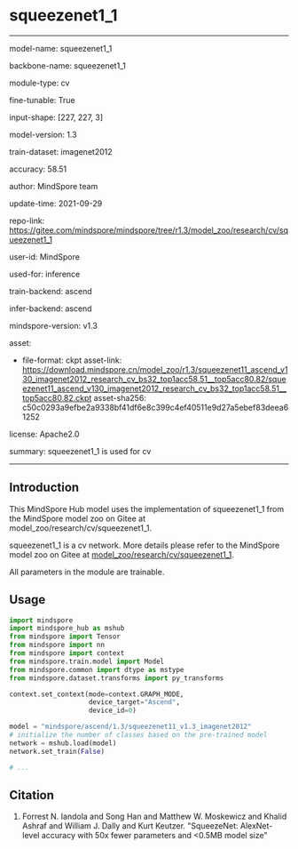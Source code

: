 # squeezenet1_1

---

model-name: squeezenet1_1

backbone-name: squeezenet1_1

module-type: cv

fine-tunable: True

input-shape: [227, 227, 3]

model-version: 1.3

train-dataset: imagenet2012

accuracy: 58.51

author: MindSpore team

update-time: 2021-09-29

repo-link: <https://gitee.com/mindspore/mindspore/tree/r1.3/model_zoo/research/cv/squeezenet1_1>

user-id: MindSpore

used-for: inference

train-backend: ascend

infer-backend: ascend

mindspore-version: v1.3

asset:

-
    file-format: ckpt
    asset-link: <https://download.mindspore.cn/model_zoo/r1.3/squeezenet11_ascend_v130_imagenet2012_research_cv_bs32_top1acc58.51__top5acc80.82/squeezenet11_ascend_v130_imagenet2012_research_cv_bs32_top1acc58.51__top5acc80.82.ckpt>
    asset-sha256: c50c0293a9efbe2a9338bf41df6e8c399c4ef40511e9d27a5ebef83deea61252

license: Apache2.0

summary: squeezenet1_1 is used for cv

---

## Introduction

This MindSpore Hub model uses the implementation of squeezenet1_1 from the MindSpore model zoo on Gitee at model_zoo/research/cv/squeezenet1_1.

squeezenet1_1 is a cv network. More details please refer to the MindSpore model zoo on Gitee at [model_zoo/research/cv/squeezenet1_1](https://gitee.com/mindspore/mindspore/blob/r1.3/model_zoo/research/cv/squeezenet1_1/README.md).

All parameters in the module are trainable.

## Usage

```python
import mindspore
import mindspore_hub as mshub
from mindspore import Tensor
from mindspore import nn
from mindspore import context
from mindspore.train.model import Model
from mindspore.common import dtype as mstype
from mindspore.dataset.transforms import py_transforms

context.set_context(mode=context.GRAPH_MODE,
                    device_target="Ascend",
                    device_id=0)

model = "mindspore/ascend/1.3/squeezenet11_v1.3_imagenet2012"
# initialize the number of classes based on the pre-trained model
network = mshub.load(model)
network.set_train(False)

# ...
```

## Citation

1. Forrest N. Iandola and Song Han and Matthew W. Moskewicz and Khalid Ashraf and William J. Dally and Kurt Keutzer. "SqueezeNet: AlexNet-level accuracy with 50x fewer parameters and <0.5MB model size"
